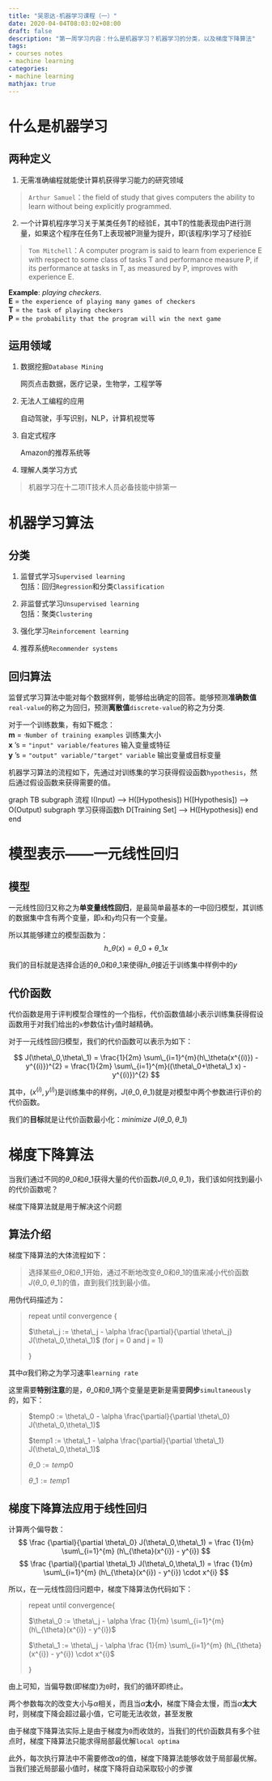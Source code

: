 ```yaml
---
title: "吴恩达·机器学习课程（一）"
date: 2020-04-04T08:03:02+08:00
draft: false
description: "第一周学习内容：什么是机器学习？机器学习的分类，以及梯度下降算法"
tags: 
- courses notes
- machine learning
categories: 
- machine learning
mathjax: true
---
```


# 什么是机器学习

## 两种定义  

1. 无需准确编程就能使计算机获得学习能力的研究领域  

>`Arthur Samuel`：the field of study that gives computers the ability to learn without being explicitly programmed.  

2. 一个计算机程序学习关于某类任务T的经验E，其中T的性能表现由P进行测量，如果这个程序在任务T上表现被P测量为提升，即(该程序)学习了经验E

>`Tom Mitchell`：A computer program is said to learn from experience E with respect to some class of tasks T and performance measure P, if its performance at tasks in T, as measured by P, improves with experience E.  

**Example**: *playing checkers*.  
**E** = `the experience of playing many games of checkers`  
**T** = `the task of playing checkers`  
**P** = `the probability that the program will win the next game`  

## 运用领域  

1. 数据挖掘`Database Mining`  
   
    网页点击数据，医疗记录，生物学，工程学等  
2. 无法人工编程的应用  
   
    自动驾驶，手写识别，NLP，计算机视觉等  
3. 自定式程序  
   
    Amazon的推荐系统等  
4. 理解人类学习方式  

> 机器学习在十二项IT技术人员必备技能中排第一  

# 机器学习算法  

## 分类  

1. 监督式学习`Supervised learning`  
    包括：回归`Regression`和分类`Classification` 

2. 非监督式学习`Unsupervised learning`  
    包括：聚类`Clustering`  

3. 强化学习`Reinforcement learning`  

4. 推荐系统`Recommender systems`

## 回归算法

监督式学习算法中能对每个数据样例，能够给出确定的回答。能够预测**准确数值**`real-value`的称之为回归，预测**离散值**`discrete-value`的称之为分类.  

对于一个训练数集，有如下概念：  
**m** = ·`Number of training examples`  训练集大小  
**x** ’s = `"input" variable/features` 输入变量或特征  
**y** ’s = `"output" variable/"target" variable` 输出变量或目标变量  


机器学习算法的流程如下，先通过对训练集的学习获得假设函数`hypothesis`，然后通过假设函数来获得需要的值。  

<div class="mermaid">
    graph TB
        subgraph 流程
        I(Input) --> H([Hypothesis])
        H([Hypothesis]) --> O(Output)
            subgraph 学习获得函数h
            D[Training Set] --> H([Hypothesis])
            end
        end
</div>
  
# 模型表示——一元线性回归

## 模型

一元线性回归又称之为**单变量线性回归**，是最简单最基本的一中回归模型，其训练的数据集中含有两个变量，即`x`和`y`均只有一个变量。  

所以其能够建立的模型函数为：
$$
h\_\theta (x) = \theta\_0 + \theta\_1 x
$$

我们的目标就是选择合适的$\theta\_0$和$\theta\_1$来使得$h\_\theta$接近于训练集中样例中的$y$

## 代价函数

代价函数是用于评判模型合理性的一个指标，代价函数值越小表示训练集获得假设函数用于对我们给出的`x`参数估计`y`值时越精确。  

对于一元线性回归模型，我们的代价函数可以表示为如下：  

$$
J(\theta\_0,\theta\_1) = \frac{1}{2m} \sum\_{i=1}^{m}(h\_\theta(x^{(i)}) - y^{(i)})^{2} = \frac{1}{2m} \sum\_{i=1}^{m}((\theta\_0+\theta\_1 x) - y^{(i)})^{2}
$$

其中，$(x^{(i)},y^{(i)})$是训练集中的样例，$J(\theta\_0,\theta\_1)$就是对模型中两个参数进行评价的代价函数。  

我们的**目标**就是让代价函数最小化：$minimize \  J(\theta\_0,\theta\_1)$ 


# 梯度下降算法

当我们通过不同的$\theta\_0$和$\theta\_1$获得大量的代价函数$J(\theta\_0,\theta\_1)$，我们该如何找到最小的代价函数呢？  

梯度下降算法就是用于解决这个问题  
## 算法介绍
梯度下降算法的大体流程如下：  
> 选择某些$\theta\_0$和$\theta\_1$开始，通过不断地改变$\theta\_0$和$\theta\_1$的值来减小代价函数$J(\theta\_0,\theta\_1)$的值，直到我们找到最小值。  

用伪代码描述为：
> repeat until convergence {  
>  
>    $\theta\_j := \theta\_j - \alpha \frac{\partial}{\partial \theta\_j} J(\theta\_0,\theta\_1)$  (for j = 0 and j = 1)  
>  
> }  

其中$\alpha$我们称之为学习速率`learning rate`

这里需要**特别注意**的是，$\theta\_0$和$\theta\_1$两个变量是更新是需要**同步**`simultaneously`的，如下：  

> $temp0 := \theta\_0 - \alpha \frac{\partial}{\partial \theta\_0} J(\theta\_0,\theta\_1)$  
>  
> $temp1 := \theta\_1 - \alpha \frac{\partial}{\partial \theta\_1} J(\theta\_0,\theta\_1)$  
>  
> $\theta\_0 := temp0$  
>  
> $\theta\_1 := temp1$  

## 梯度下降算法应用于线性回归

计算两个偏导数：  
$$
\frac {\partial}{\partial \theta\_0} J(\theta\_0,\theta\_1) = \frac {1}{m} \sum\_{i=1}^{m} (h\_{\theta}(x^{i}) - y^{i})
$$
$$
\frac {\partial}{\partial \theta\_1} J(\theta\_0,\theta\_1) = \frac {1}{m} \sum\_{i=1}^{m} (h\_{\theta}(x^{i}) - y^{i}) \cdot x^{i}  
$$

所以，在一元线性回归问题中，梯度下降算法伪代码如下：  
> repeat until convergence{  
>  
>    $\theta\_0 := \theta\_j - \alpha \frac {1}{m} \sum\_{i=1}^{m} (h\_{\theta}(x^{i}) - y^{i})$  
>  
>    $\theta\_1 := \theta\_j - \alpha \frac {1}{m} \sum\_{i=1}^{m} (h\_{\theta}(x^{i}) - y^{i}) \cdot x^{i}$  
>  
> } 

由上可知，当偏导数(即梯度)为`0`时，我们的循环即终止。  

两个参数每次的改变大小与$\alpha$相关，而且当$\alpha$**太小**，梯度下降会太慢，而当$\alpha$**太大**时，则梯度下降会超过最小值，它可能无法收敛，甚至发散  

由于梯度下降算法实际上是由于梯度为`0`而收敛的，当我们的代价函数具有多个驻点时，梯度下降算法只能求得局部最优解`local optima`  

此外，每次执行算法中不需要修改$\alpha$的值，梯度下降算法能够收敛于局部最优解。当我们接近局部最小值时，梯度下降将自动采取较小的步骤